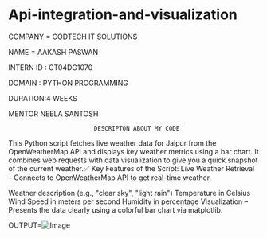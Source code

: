 # Api-integration-and-visualization
COMPANY = CODTECH IT SOLUTIONS

NAME = AAKASH PASWAN

INTERN ID : CT04DG1070

DOMAIN : PYTHON PROGRAMMING

DURATION:4 WEEKS

MENTOR NEELA SANTOSH

                            DESCRIPTON ABOUT MY CODE 

   This Python script fetches live weather data for Jaipur from the OpenWeatherMap API and displays key weather metrics using a bar chart. It combines web requests with data visualization to give you a quick snapshot of the current weather.✅ Key Features of the Script:
Live Weather Retrieval – Connects to OpenWeatherMap API to get real-time weather.

Weather description (e.g., "clear sky", "light rain")
Temperature in Celsius
Wind Speed in meters per second
Humidity in percentage
Visualization – Presents the data clearly using a colorful bar chart via matplotlib.


OUTPUT=![Image](https://github.com/user-attachments/assets/38cb16fd-bcfd-4125-9ea0-667508ff8c2b)


